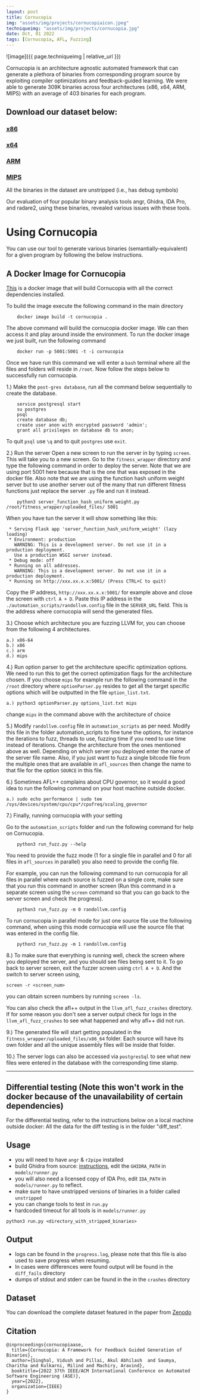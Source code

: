 ```yaml
---
layout: post
title: Cornucopia
img: "assets/img/projects/cornucopiaicon.jpeg"
techniqueimg: "assets/img/projects/cornucopia.jpg"
date: Oct, 01 2022
tags: [Cornucopia, AFL, Fuzzing]
---
```


![image]({{ page.techniqueimg | relative_url }})

Cornucopia is an architecture agnostic automated framework that can generate a plethora of binaries from corresponding program source by exploiting compiler optimizations and feedback-guided learning.
We were able to generate 309K binaries across four architectures (x86, x64, ARM, MIPS) with an average of 403 binaries for each program.

## Download our dataset below:

### [x86](https://zenodo.org/record/7039858/files/x32.tar.gz?download=1) 
### [x64](https://zenodo.org/record/7039858/files/x64.tar.gz?download=1)
### [ARM](https://zenodo.org/record/7039858/files/arm.tar.gz?download=1)
### [MIPS](https://zenodo.org/record/7039858/files/mips.tar.gz?download=1)

All the binaries in the dataset are unstripped (i.e., has debug symbols)


Our evaluation of four popular binary analysis tools angr, Ghidra, IDA Pro, and radare2, using these binaries, revealed various issues with these tools.

# Using Cornucopia

You can use our tool to generate various binaries (semantially-equivalent) for a given program by following the below instructions.

## A Docker Image for Cornucopia

[This](https://zenodo.org/record/7039858/files/Cornucopia-main.zip?download=1) is a docker image that will build Cornucopia with all the correct dependencies installed.

To build the image execute the following command in the main directory
```
    docker image build -t cornucopia .
```
The above command will build the cornucopia docker image. We can then access it and play around inside the environment.
To run the docker image we just built, run the following command
```
    docker run -p 5001:5001 -t -i cornucopia
```
Once we have run this command we will enter a `bash` terminal where all the files and folders will reside in `/root`. Now follow the steps below to successfully run cornucopia.

1.) Make the `post-gres database`, run all the command below sequentially to create the database.
```
    service postgresql start
    su postgres
    psql
    create database db;
    create user anon with encrypted password 'admin';
    grant all privileges on database db to anon;
```  
To quit `psql` use `\q` and to quit `postgres` use `exit`.

2.) Run the server
Open a new screen to run the server in by typing `screen`. This will take you to a new screen.
Go to the `fitness_wrapper` directory and type the following command in order to deploy the server.
Note that we are using port 5001 here because that is the one that was exposed in the docker file.
Also note that we are using the function hash uniform weight server but to use another server out of the many that run different fitness functions just replace the server `.py` file and run it instead.
```
    python3 server_function_hash_uniform_weight.py /root/fitness_wrapper/uploaded_files/ 5001
```  
When you have tun the server it will show something like this:
```
 * Serving Flask app 'server_function_hash_uniform_weight' (lazy loading)
 * Environment: production
   WARNING: This is a development server. Do not use it in a production deployment.
   Use a production WSGI server instead.
 * Debug mode: off
 * Running on all addresses.
   WARNING: This is a development server. Do not use it in a production deployment.
 * Running on http://xxx.xx.x.x:5001/ (Press CTRL+C to quit)
```
Copy the IP address, `http://xxx.xx.x.x:5001/` for example above and close the screen with `ctrl A + D`.
Paste this IP address in the `./automation_scripts/randollvm.config` file in the `SERVER_URL` field. This is the address where cornucopia will send the generated files.



3.) Choose which architecture you are fuzzing LLVM for, you can choose from the following 4 architectures.

    a.) x86-64
    b.) x86
    c.) arm 
    d.) mips

4.) Run option parser to get the architecture specific optimization options.
We need to run this to get the correct optimization flags for the architecture chosen.
If you choose `mips` for example run the following command in the `/root` directory where `optionParser.py` resides to get all the target specific options which will be outputted in the file `option_list.txt`.

    a.) python3 optionParser.py options_list.txt mips

change `mips` in the command above with the architecture of choice

5.) Modify `randollvm.config` file in `automation_scripts` as per need.
Modify this file in the folder automation_scripts to fine tune the options, for instance the iterations to fuzz, threads to use, fuzzing time if you need to use time instead of iterations. Change the architecture from the ones mentioned above as well. Depending on which server you deployed enter the name of the server file name. Also, if you just want to fuzz a single bitcode file from the multiple ones that are available in `afl_sources` then change the name to that file for the option `SOURCE` in this file.


6.) Sometimes AFL++ complains about CPU governor, so it would a good idea to run the following command on your host machine outside docker.

    a.) sudo echo performance | sudo tee /sys/devices/system/cpu/cpu*/cpufreq/scaling_governor

7.) Finally, running cornucopia with your setting

Go to the `automation_scripts` folder and run the following command for help on Cornucopia.
```
    python3 run_fuzz.py --help 
```
You need to provide the fuzz mode (1 for a single file in parallel and 0 for all files in `afl_sources` in parallel)
you also need to provide the config file.

For example, you can run the following command to run cornucopia for all files in parallel where each source is fuzzed on a single core, make sure that you run this command in another screen (Run this command in a separate screen using the `screen` command so that you can go back to the server screen and check the progress).
```
    python3 run_fuzz.py -m 0 randollvm.config
```
To run cornucopia in parallel mode for just one source file use the following command, when using this mode cornucopia will use the source file that was entered in the config file.
```
    python3 run_fuzz.py -m 1 randollvm.config
``` 
8.) To make sure that everything is running well, check the screen where you deployed the server, and you should see files being sent to it. To go back to server screen, exit the fuzzer screen using `ctrl A + D`. And the switch to server screen using,
```
screen -r <screen_num>
```
you can obtain screen numbers by running `screen -ls`.

You can also check the afl++ output in the `llvm_afl_fuzz_crashes` directory. If for some reason you don't see a server output check for logs in the `llvm_afl_fuzz_crashes` to see what happened and why afl++ did not run.

9.) The generated file will start getting populated in the `fitness_wrapper/uploaded_files/x86_64` folder. Each source will have its own folder and all the unique assembly files will be inside that folder.

10.) The server logs can also be accessed via `postgresSql` to see what new files were entered in the database with the corresponding time stamp.


-------------------------------------------------------------------------------------------------------------------------------------------

## Differential testing (Note this won't work in the docker because of the unavailability of certain dependencies)

For the differential testing, refer to the instructions below on a local machine outside docker:
All the data for the diff testing is in the folder "diff_test".

## Usage

- you will need to have `angr` & `r2pipe` installed
- build Ghidra from source: [instructions](https://github.com/NationalSecurityAgency/ghidra), edit the `GHIDRA_PATH` in `models/runner.py`
- you will also need a licensed copy of IDA Pro, edit `IDA_PATH` in `models/runner.py` to reflect.
- make sure to have unstripped versions of binaries in a folder called `unstripped`
- you can change tools to test in `run.py`
- hardcoded timeout for all tools is in `models/runner.py`

```
python3 run.py <directory_with_stripped_binaries>
```

## Output

- logs can be found in the `progress.log`, please note that this file is also used to save progress when resuming.
- In cases were differences were found output will be found in the `diff_fails` directory
- dumps of stdout and stderr can be found in the in the `crashes` directory


## Dataset

You can download the complete dataset featured in the paper from [Zenodo](https://doi.org/10.5281/zenodo.7039858)

## Citation

```
@inproceedings{cornucopiaase,
  title={Cornucopia: A Framework for Feedback Guided Generation of Binaries},
  author={Singhal, Vidush and Pillai, Akul Abhilash  and Saumya, Charitha and Kulkarni, Milind and Machiry, Aravind},
  booktitle={2022 37th IEEE/ACM International Conference on Automated Software Engineering (ASE)},
  year={2022},
  organization={IEEE}
}
```